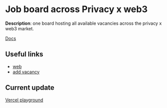 # Job board across Privacy x web3
**Description**: one board hosting all available vacancies across the privacy x web3 market.

[Docs](https://docs.web3privacy.info/research/hiring/)

## Useful links
- [web](https://jobs.web3privacy.info)
- [add vacancy](https://jobs.web3privacy.info/add)

## Current update
[Vercel playground](https://jobs-app-git-feat-siwe-preview-barabazss-projects.vercel.app)
